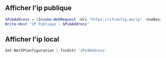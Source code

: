 ## Afficher l'ip publique
```Powershell
$PubAddress = (Invoke-WebRequest -Uri "https://ifconfig.me/ip" -UseBasicParsing).Content
Write-Host "IP Publique : $PubAddress"
```

## Afficher l'ip local
```Powershell
Get-NetIPConfiguration | findstr 'IPv4Address'
```
